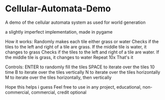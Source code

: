 # Cellular-Automata-Demo
A demo of the cellular automata system as used for world generation

a slightly imperfect implementation, made in pygame

How it works:
    Randomly makes each tile either grass or water
    Checks if the tiles to the left and right of a tile are grass. If the middle tile is water, it changes to grass
    Checks if the tiles to the left and right of a tile are water. If the middle tile is grass, it changes to water
    Repeat 10x
    That's it

Controls:
    ENTER to randomly fill the tiles
    SPACE to iterate over the tiles 10 time
    B to iterate over the tiles vertically
    N to iterate over the tiles horizontally
    M to iterate over the tiles horizontally, then vertically

Hope this helps i guess
Feel free to use in any project, educational, non-commercial, commercial, credit optional